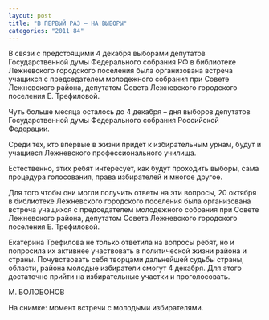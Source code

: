 ```yaml
---
layout: post
title: "В ПЕРВЫЙ РАЗ – НА ВЫБОРЫ"
categories: "2011 84"
---
```


В связи с предстоящими 4 декабря выборами депутатов Государственной думы Федерального собрания РФ в библиотеке Лежневского городского поселения была организована встреча учащихся с председателем молодежного собрания при Совете Лежневского района, депутатом Совета Лежневского городского поселения Е. Трефиловой.

Чуть  больше месяца осталось до 4 декабря – дня выборов депутатов Государственной думы  Федерального собрания Российской Федерации.

Среди  тех, кто впервые в жизни придет к избирательным урнам, будут и учащиеся  Лежневского профессионального училища.

Естественно,  этих ребят интересует, как будут проходить выборы, сама процедура голосования,  права избирателей и многое другое.

Для  того чтобы они могли получить ответы на эти вопросы, 20 октября в библиотеке  Лежневского городского поселения была организована встреча учащихся с  председателем молодежного собрания при Совете Лежневского района, депутатом  Совета Лежневского городского поселения Е. Трефиловой.

Екатерина  Трефилова не только ответила на вопросы ребят, но и попросила их активнее  участвовать в политической жизни района и страны. Почувствовать себя творцами  дальнейшей судьбы страны, области, района молодые избиратели смогут 4 декабря.  Для этого достаточно прийти на избирательные участки и проголосовать.

М.  БОЛОБОНОВ

На  снимке: момент встречи с молодыми избирателями.


